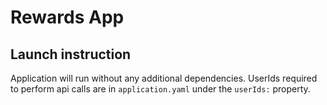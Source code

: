 # Rewards App <a name="top"></a>

## Launch instruction

Application will run without any additional dependencies. UserIds required to perform api calls are in `application.yaml` under the `userIds:` property. 